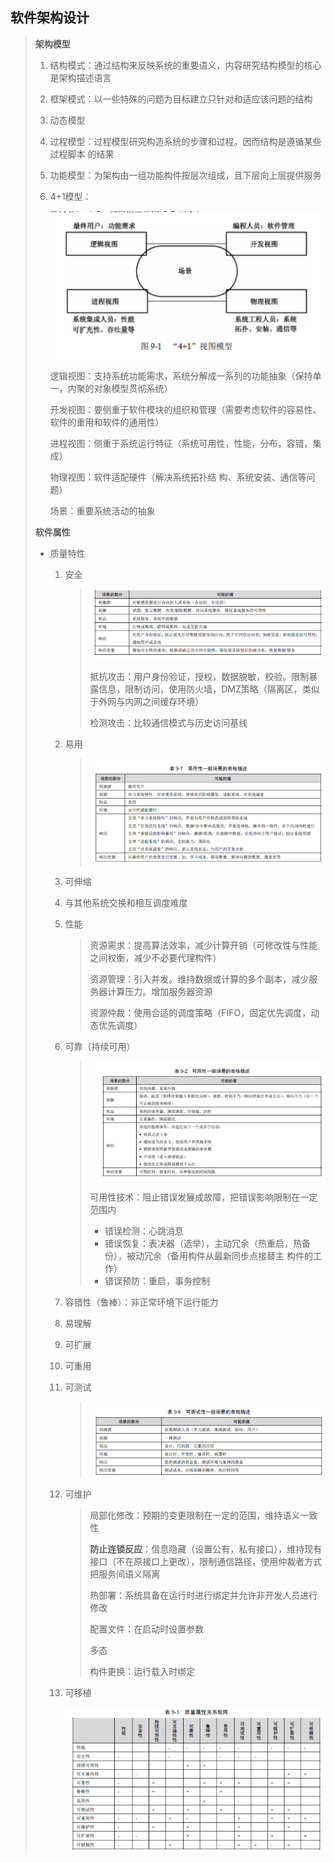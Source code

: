 ## **软件架构设计**

> **架构模型**
>
> 1. 结构模式：通过结构来反映系统的重要语义，内容研究结构模型的核心是架构描述语言
>
> 2. 框架模式：以一些特殊的问题为目标建立只针对和适应该问题的结构
>
> 3. 动态模型
>
> 4. 过程模型：过程模型研究构造系统的步骤和过程。因而结构是遵循某些过程脚本 的结果
>
> 5. 功能模型：为架构由一组功能构件按层次组成，且下层向上层提供服务
>
> 6. 4+1模型：
>
>    ![image-20230901210149344](image-20230901210149344.png) 
>
>    逻辑视图：支持系统功能需求，系统分解成一系列的功能抽象（保持单一，内聚的对象模型贯彻系统）
>
>    开发视图：要侧重于软件模块的组织和管理（需要考虑软件的容易性、软件的重用和软件的通用性）
>
>    进程视图：侧重于系统运行特征（系统可用性，性能，分布，容错，集成）
>
>    物理视图：软件适配硬件（解决系统拓扑结 构、系统安装、通信等问题）
>
>    场景：重要系统活动的抽象
>
> **软件属性**
>
> - 质量特性
>
>   1. 安全
>
>      > ![image-20230901220135161](image-20230901220135161.png) 
>      >
>      > 抵抗攻击：用户身份验证，授权，数据脱敏，校验。限制暴露信息，限制访问，使用防火墙，DMZ策略（隔离区，类似于外网与内网之间缓存环境）
>      >
>      > 检测攻击：比较通信模式与历史访问基线
>
>   2. 易用
>
>      > ![image-20230901222320218](image-20230901222320218.png) 
>
>   3. 可伸缩
>
>   4. 与其他系统交换和相互调度难度
>
>   5. 性能
>
>      > 资源需求：提高算法效率，减少计算开销（可修改性与性能之间权衡，减少不必要代理构件）
>      >
>      > 资源管理：引入并发。维持数据或计算的多个副本，减少服务器计算压力。增加服务器资源
>      >
>      > 资源仲裁：使用合适的调度策略（FIFO，固定优先调度，动态优先调度）
>
>   6. 可靠（持续可用）
>
>      > ![image-20230901214221860](image-20230901214221860.png) 
>      >
>      > 可用性技术：阻止错误发展成故障，把错误影响限制在一定范围内
>      >
>      > - 错误检测：心跳消息
>      > - 错误恢复：表决器（选举），主动冗余（热重启，热备份），被动冗余（备用构件从最新同步点接替主 构件的工作）
>      > - 错误预防：重启，事务控制
>
>   7. 容错性（鲁棒）：非正常环境下运行能力
>
>   8. 易理解
>
>   9. 可扩展
>
>   10. 可重用
>
>   11. 可测试
>
>       > ![image-20230901222244721](image-20230901222244721.png) 
>
>   12. 可维护
>
>       > 局部化修改：预期的变更限制在一定的范围，维持语义一致性
>       >
>       > **防止连锁反应**：信息隐藏（设置公有，私有接口），维持现有接口（不在原接口上更改），限制通信路径，使用仲裁者方式把服务间语义隔离
>       >
>       > 热部署：系统具备在运行时进行绑定并允许非开发人员进行修改
>       >
>       > 配置文件：在启动时设置参数
>       >
>       > 多态
>       >
>       > 构件更换：运行载入时绑定
>
>   13. 可移植
>
>       ![image-20230901214113774](image-20230901214113774.png) 
>
> 

